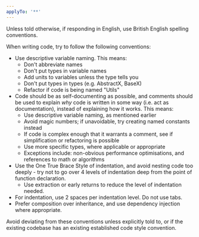 ```yaml
---
applyTo: '**'
---
```

Unless told otherwise, if responding in English, use British English spelling conventions.

When writing code, try to follow the following conventions:
- Use descriptive variable naming. This means:
    - Don't abbreviate names
    - Don't put types in variable names
    - Add units to variables unless the type tells you
    - Don't put types in types (e.g. AbstractX, BaseX)
    - Refactor if code is being named "Utils"
- Code should be as self-documenting as possible, and comments should be used to explain *why* code is written in some way (i.e. act as documentation), instead of explaining how it works. This means:
    - Use descriptive variable naming, as mentioned earlier
    - Avoid magic numbers; if unavoidable, try creating named constants instead
    - If code is complex enough that it warrants a comment, see if simplification or refactoring is possible
    - Use more specific types, where applicable or appropriate
    - Exceptions include: non-obvious performance optimisations, and references to math or algorithms
- Use the One True Brace Style of indentation, and avoid nesting code too deeply - try not to go over 4 levels of indentation deep from the point of function declaration.
    - Use extraction or early returns to reduce the level of indentation needed.
- For indentation, use 2 spaces per indentation level. Do not use tabs.
- Prefer composition over inheritance, and use dependency injection where appropriate.

Avoid deviating from these conventions unless explicitly told to, or if the existing codebase has an existing established code style convention.